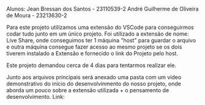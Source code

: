 Alunos:
Jean Bressan dos Santos - 23110539-2
André Guilherme de Oliveira de Moura - 23213630-2

Para este projeto utilizamos uma extensão do VSCode para conseguirmos codar tudo junto em um único projeto. Foi utilizado a extensão de nome: Live Share, onde conseguimos ter 1 máquina "host" para guardar o arquivo e outra máquina consegue fazer acesso ao mesmo projeto se os dois tiverem instalado a Extensão e fornecido o link do Projeto pelo host.

Este projeto demandou cerca de 4 dias para tentarmos realizar ele.

Junto aos arquivos principais será anexado uma pasta com um vídeo demonstrativo do início do desenvolvinmento do nosso projeto, onde aborda um pouco sobre a extensão utilizada + o pensamento de desenvolvimento.
Link: 
